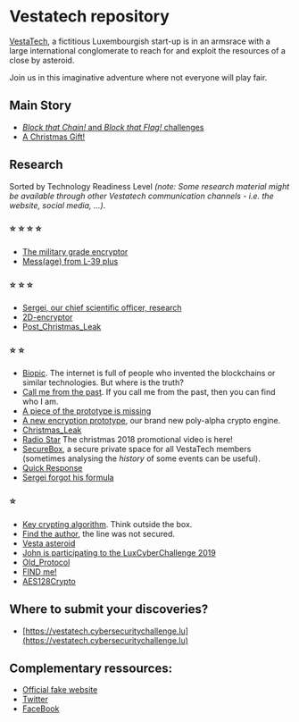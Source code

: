 # Vestatech repository

[VestaTech](https://www.linkedin.com/showcase/vestatech-luxembourg), a fictitious
Luxembourgish start-up is in an armsrace with a large international conglomerate to reach
for and exploit the resources of a close by asteroid.

Join us in this imaginative adventure where not everyone will play fair.


## Main Story
- [_Block that Chain!_ and _Block that Flag!_ challenges](blockchain-5.0-POC/chain)
- [A Christmas Gift!](Christmas%20gift/)


## Research

Sorted by Technology Readiness Level <i>(note: Some research material might be available through other Vestatech communication channels - i.e. the website, social media, ...)</i>.

### :star: :star: :star: :star:
- [The military grade encryptor](challenges/the-military-grade-encryptor/)
- [Mess(age) from L-39 plus](challenges/message-from-space/message-from-L-39plus.cap)

### :star: :star: :star:
- [Sergei, our chief scientific officer, research](challenges/sergei/Sergei.png)
- [2D-encryptor](challenges/2D-encryptor/crypto)
- [Post_Christmas_Leak](challenges/Post_Christmas_Leak/)

### :star: :star:
- [Biopic](challenges/biopic-challenge/biopic.base64). The internet is full of people who invented the blockchains or similar technologies. But where is the truth?
- [Call me from the past](challenges/call-me-from-the-past/final.wav). If you call me from the past, then you can find who I am.
- [A piece of the prototype is missing](challenges/the-missing-piece/)
- [A new encryption prototype](challenges/a-new-encryption-prototype/secret), our brand new poly-alpha crypto engine.
- [Christmas_Leak](challenges/Christmas_Leak)
- [Radio Star](challenges/Radio_Star) The christmas 2018 promotional video is here!
- [SecureBox](challenges/SecureBox), a secure private space for all VestaTech members (sometimes analysing the _history_ of some events can be useful).
- [Quick Response](challenges/Quick_Response/)
- [Sergei forgot his formula](challenges/Sergei_forgot_his_formula/wip.py)

### :star:
- [Key crypting algorithm](challenges/key-crypting/secret). Think outside the box.
- [Find the author](challenges/find-the-author/gift.cap), the line was not secured.
- [Vesta asteroid](challenges/Vesta-asteroid/vesta.png)
- [John is participating to the LuxCyberChallenge 2019](challenges/John_is_participating_to_the_LuxCyberChallenge_2019/Archive_18-12-19_08-26-14.har)
- [Old_Protocol](challenges/Old_Protocol/)
- [FIND me!](challenges/WIFI-Geo-Caching)
- [AES128Crypto](challenges/SuperCyberSecureCyberHyperCyber)



## Where to submit your discoveries?

- [https://vestatech.cybersecuritychallenge.lu](https://vestatech.cybersecuritychallenge.lu)


## Complementary ressources:

- [Official fake website](http://www.vestatech.lu)
- [Twitter](https://twitter.com/VestaTechSpace)
- [FaceBook](https://www.facebook.com/VestaTechLuxembourg)

